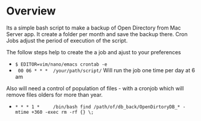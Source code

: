 Overview
========

Its a simple bash script to make a backup of Open Directory from Mac Server app. It create a folder per month and save the backup there.
Cron Jobs adjust the period of execution of the script.

The follow steps help to create the a job and ajust to your preferences

* `$ EDITOR=vim/nano/emacs crontab -e`
* ` 00 06 * * *  /your/path/script/`  Will run the job one time per day at 6 am

Also will need a control of population of files - with a cronjob which will remove files olders for more than year.

* `* * * 1 *     /bin/bash find /path/of/db_back/OpenDirtoryDB_* -mtime +360 -exec rm -rf {} \;` 
